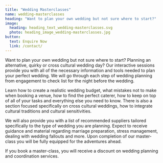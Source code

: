 ```yaml
---
title: "Wedding Masterclasses"
name: wedding-masterclasses
heading: "Want to plan your own wedding but not sure where to start?"
image:
  heading: heading_text_wedding-masterclasses.svg
  photo: heading_image_wedding-masterclasses.jpg
button:
  text: Enquire Now
  link: /contact/
---
```


Want to plan your own wedding but not sure where to start?  Planning an alternative, quirky or cross cultural wedding day? Our interactive sessions provide you with all of the necessary information and tools needed to plan your perfect wedding. We will go through each step of wedding planning from engagement to check list for the night before the wedding.

Learn how to create a realistic wedding budget, what mistakes not to make when booking a venue, how to find the perfect caterer, how to keep on top of all of your tasks and everything else you need to know. There is also a section focused specifically on cross cultural weddings, how to integrate cultural traditions and cultural sensitivities.

We will also provide you with a list of recommended suppliers tailored specifically to the type of wedding you are planning.
Expect to receive guidance and material regarding marriage preparation, stress management, dealing with wedding fallouts and more. Upon completion of our master-class you will be fully equipped for the adventures ahead.

If you book a master-class, you will receive a discount on wedding planning and coordination services.
